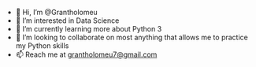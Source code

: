 - 👋 Hi, I’m @Grantholomeu
- 👀 I’m interested in Data Science
- 🌱 I’m currently learning more about Python 3
- 💞️ I’m looking to collaborate on most anything that allows me to practice my Python skills
- 📫 Reach me at grantholomeu7@gmail.com

<!---
Grantholomeu/Grantholomeu is a ✨ special ✨ repository because its `README.md` (this file) appears on your GitHub profile.
You can click the Preview link to take a look at your changes.
--->
